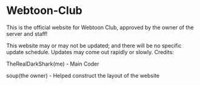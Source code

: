 # Webtoon-Club
This is the official website for Webtoon Club, approved by the owner of the server and staff! 

This website may or may not be updated; and there will be no specific update schedule. Updates may come out rapidly or slowly.
Credits:

TheRealDarkShark(me) - Main Coder

soup(the owner) - Helped construct the layout of the website

